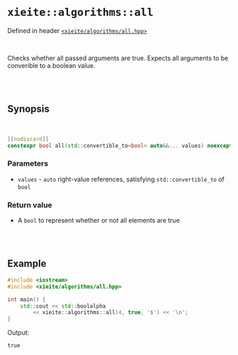 # `xieite::algorithms::all`
Defined in header [`<xieite/algorithms/all.hpp>`](https://github.com/Eczbek/xieite/tree/main/include/xieite/algorithms/all.hpp)

<br/>

Checks whether all passed arguments are true. Expects all arguments to be converible to a boolean value.

<br/><br/>

## Synopsis

<br/>

```cpp
[[nodiscard]]
constexpr bool all(std::convertible_to<bool> auto&&... values) noexcept;
```
### Parameters
- `values` - `auto` right-value references, satisfying `std::convertible_to` of `bool`
### Return value
- A `bool` to represent whether or not all elements are true

<br/><br/>

## Example
```cpp
#include <iostream>
#include <xieite/algorithms/all.hpp>

int main() {
	std::cout << std::boolalpha
		<< xieite::algorithms::all(4, true, '$') << '\n';
}
```
Output:
```
true
```
